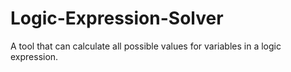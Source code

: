 # Logic-Expression-Solver
A tool that can calculate all possible values for variables in a logic expression.

